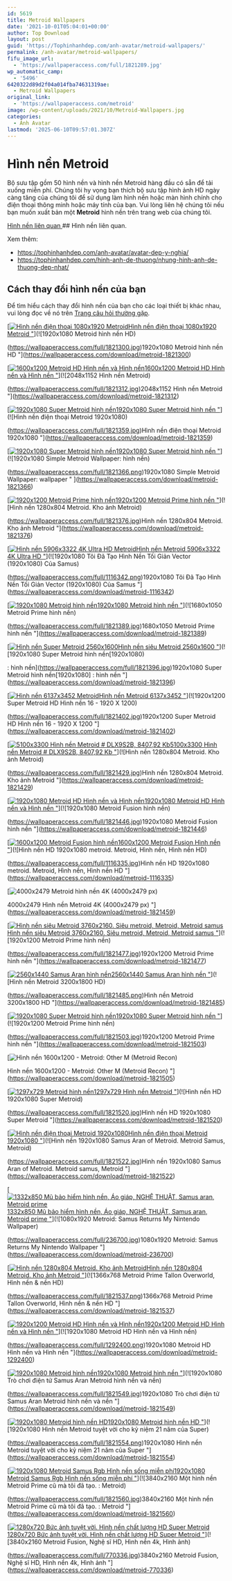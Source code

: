 ```yaml
---
id: 5619
title: Metroid Wallpapers
date: '2021-10-01T05:04:01+00:00'
author: Top Download
layout: post
guid: 'https://Tophinhanhdep.com/anh-avatar/metroid-wallpapers/'
permalink: /anh-avatar/metroid-wallpapers/
fifu_image_url:
  - 'https://wallpaperaccess.com/full/1821289.jpg'
wp_automatic_camp:
  - '5496'
6420322d89d2f04a014fba74631319ae:
  - Metroid Wallpapers
original_link:
  - 'https://wallpaperaccess.com/metroid'
image: /wp-content/uploads/2021/10/Metroid-Wallpapers.jpg
categories:
  - Ảnh Avatar
lastmod: '2025-06-10T09:57:01.307Z'
---
```

# Hình nền Metroid

Bộ sưu tập gồm 50 hình nền và hình nền Metroid hàng đầu có sẵn để tải xuống miễn phí. Chúng tôi hy vọng bạn thích bộ sưu tập hình ảnh HD ngày càng tăng của chúng tôi để sử dụng làm hình nền hoặc màn hình chính cho điện thoại thông minh hoặc máy tính của bạn. Vui lòng liên hệ chúng tôi nếu bạn muốn xuất bản một **Metroid** hình nền trên trang web của chúng tôi.

[Hình nền liên quan ](#related) ## Hình nền liên quan.

   
 Xem thêm:

   
- <https://tophinhanhdep.com/anh-avatar/avatar-dep-y-nghia/>
- <https://tophinhanhdep.com/hinh-anh-de-thuong/nhung-hinh-anh-de-thuong-dep-nhat/>

## Cách thay đổi hình nền của bạn

Để tìm hiểu cách thay đổi hình nền của bạn cho các loại thiết bị khác nhau, vui lòng đọc về nó trên [Trang câu hỏi thường gặp](https://tophinhanhdep.com/faq/).

  
[[![Hình nền điện thoại 1080x1920 Metroid](https://wallpaperaccess.com/full/1821289.jpg)Hình nền điện thoại 1080x1920 Metroid "](https://wallpaperaccess.com/download/metroid-1821289)](![1920x1080 Metroid hình nền HD)

(https://wallpaperaccess.com/full/1821300.jpg)1920x1080 Metroid hình nền HD "](https://wallpaperaccess.com/download/metroid-1821300)

[[![1600x1200 Metroid HD Hình nền và Hình nền](https://wallpaperaccess.com/full/1821309.jpg)1600x1200 Metroid HD Hình nền và Hình nền "](https://wallpaperaccess.com/download/metroid-1821309)](![2048x1152 Hình nền Metroid)

(https://wallpaperaccess.com/full/1821312.jpg)2048x1152 Hình nền Metroid "](https://wallpaperaccess.com/download/metroid-1821312)

[[![1920x1080 Super Metroid hình nền](https://wallpaperaccess.com/full/1821316.jpg)1920x1080 Super Metroid hình nền "](https://wallpaperaccess.com/download/metroid-1821316)](![Hình nền điện thoại Metroid 1920x1080)

(https://wallpaperaccess.com/full/1821359.jpg)Hình nền điện thoại Metroid 1920x1080 "](https://wallpaperaccess.com/download/metroid-1821359)

[[![1920x1080 Super Metroid hình nền](https://wallpaperaccess.com/full/1821363.jpg)1920x1080 Super Metroid hình nền "](https://wallpaperaccess.com/download/metroid-1821363)](![1920x1080 Simple Metroid Wallpaper: hình nền)

(https://wallpaperaccess.com/full/1821366.png)1920x1080 Simple Metroid Wallpaper: wallpaper " ](https://wallpaperaccess.com/download/metroid-1821366)

[[![1920x1200 Metroid Prime hình nền](https://wallpaperaccess.com/full/1821368.jpg)1920x1200 Metroid Prime hình nền "](https://wallpaperaccess.com/download/metroid-1821368)](![Hình nền 1280x804 Metroid.  Kho ảnh Metroid)

(https://wallpaperaccess.com/full/1821376.jpg)Hình nền 1280x804 Metroid. Kho ảnh Metroid "](https://wallpaperaccess.com/download/metroid-1821376)

[[![Hình nền 5906x3322 4K Ultra HD Metroid](https://wallpaperaccess.com/full/1821382.jpg)Hình nền Metroid 5906x3322 4K Ultra HD "](https://wallpaperaccess.com/download/metroid-1821382)](![1920x1080 Tôi Đã Tạo Hình Nền Tối Giản Vector (1920x1080) Của Samus)

(https://wallpaperaccess.com/full/1116342.png)1920x1080 Tôi Đã Tạo Hình Nền Tối Giản Vector (1920x1080) Của Samus "](https://wallpaperaccess.com/download/metroid-1116342)

[[![1920x1080 Metroid hình nền](https://wallpaperaccess.com/full/1821388.jpg)1920x1080 Metroid hình nền "](https://wallpaperaccess.com/download/metroid-1821388)](![1680x1050 Metroid Prime hình nền)

(https://wallpaperaccess.com/full/1821389.jpg)1680x1050 Metroid Prime hình nền "](https://wallpaperaccess.com/download/metroid-1821389)

[[![Hình nền Super Metroid 2560x1600](https://wallpaperaccess.com/full/1821390.jpg)Hình nền siêu Metroid 2560x1600 "](https://wallpaperaccess.com/download/metroid-1821390)](![1920x1080 Super Metroid hình nền[1920x1080)

 : hình nền](https://wallpaperaccess.com/full/1821396.jpg)1920x1080 Super Metroid hình nền\[1920x1080\] : hình nền "](https://wallpaperaccess.com/download/metroid-1821396)

[[![Hình nền 6137x3452 Metroid](https://wallpaperaccess.com/full/1821398.jpg)Hình nền Metroid 6137x3452 "](https://wallpaperaccess.com/download/metroid-1821398)](![1920x1200 Super Metroid HD Hình nền 16 - 1920 X 1200)

(https://wallpaperaccess.com/full/1821402.jpg)1920x1200 Super Metroid HD Hình nền 16 - 1920 X 1200 "](https://wallpaperaccess.com/download/metroid-1821402)

[[![5100x3300 Hình nền Metroid # DLX9S2B, 8407,92 Kb](https://wallpaperaccess.com/full/1821406.jpg)5100x3300 Hình nền Metroid # DLX9S2B, 8407,92 Kb "](https://wallpaperaccess.com/download/metroid-1821406)](![Hình nền 1280x804 Metroid.  Kho ảnh Metroid)

(https://wallpaperaccess.com/full/1821429.jpg)Hình nền 1280x804 Metroid. Kho ảnh Metroid "](https://wallpaperaccess.com/download/metroid-1821429)

[[![1920x1080 Metroid HD Hình nền và Hình nền](https://wallpaperaccess.com/full/1821438.jpg)1920x1080 Metroid HD Hình nền và Hình nền "](https://wallpaperaccess.com/download/metroid-1821438)](![1920x1080 Metroid Fusion hình nền)

(https://wallpaperaccess.com/full/1821446.jpg)1920x1080 Metroid Fusion hình nền "](https://wallpaperaccess.com/download/metroid-1821446)

[[![1600x1200 Metroid Fusion hình nền](https://wallpaperaccess.com/full/113363.jpg)1600x1200 Metroid Fusion Hình nền "](https://wallpaperaccess.com/download/metroid-113363)](![Hình nền HD 1920x1080 metroid.  Metroid, Hình nền, Hình nền HD)

(https://wallpaperaccess.com/full/1116335.jpg)Hình nền HD 1920x1080 metroid. Metroid, Hình nền, Hình nền HD "](https://wallpaperaccess.com/download/metroid-1116335)

[![4000x2479 Metroid hình nền 4K (4000x2479 px)](https://wallpaperaccess.com/full/1821459.jpg)

4000x2479 Hình nền Metroid 4K (4000x2479 px) "](https://wallpaperaccess.com/download/metroid-1821459)

[[![Hình nền siêu Metroid 3760x2160.  Siêu metroid, Metroid, Metroid samus](https://wallpaperaccess.com/full/1821475.jpg)Hình nền siêu Metroid 3760x2160. Siêu metroid, Metroid, Metroid samus "](https://wallpaperaccess.com/download/metroid-1821475)](![1920x1200 Metroid Prime hình nền)

(https://wallpaperaccess.com/full/1821477.jpg)1920x1200 Metroid Prime hình nền "](https://wallpaperaccess.com/download/metroid-1821477)

[[![2560x1440 Samus Aran hình nền](https://wallpaperaccess.com/full/1821478.jpg)2560x1440 Samus Aran hình nền "](https://wallpaperaccess.com/download/metroid-1821478)](![Hình nền Metroid 3200x1800 HD)

(https://wallpaperaccess.com/full/1821485.png)Hình nền Metroid 3200x1800 HD "](https://wallpaperaccess.com/download/metroid-1821485)

[[![1920x1080 Super Metroid hình nền](https://wallpaperaccess.com/full/1821501.png)1920x1080 Super Metroid hình nền "](https://wallpaperaccess.com/download/metroid-1821501)](![1920x1200 Metroid Prime hình nền)

(https://wallpaperaccess.com/full/1821503.jpg)1920x1200 Metroid Prime hình nền "](https://wallpaperaccess.com/download/metroid-1821503)

[![Hình nền 1600x1200 - Metroid: Other M (Metroid Recon)](https://wallpaperaccess.com/full/1821505.jpg)

Hình nền 1600x1200 - Metroid: Other M (Metroid Recon) "](https://wallpaperaccess.com/download/metroid-1821505)

[[![1297x729 Metroid hình nền](https://wallpaperaccess.com/full/1821519.jpg)1297x729 Hình nền Metroid "](https://wallpaperaccess.com/download/metroid-1821519)](![Hình nền HD 1920x1080 Super Metroid)

(https://wallpaperaccess.com/full/1821520.jpg)Hình nền HD 1920x1080 Super Metroid "](https://wallpaperaccess.com/download/metroid-1821520)

[[![Hình nền điện thoại Metroid 1920x1080](https://wallpaperaccess.com/full/1821521.jpg)Hình nền điện thoại Metroid 1920x1080 "](https://wallpaperaccess.com/download/metroid-1821521)](![Hình nền 1920x1080 Samus Aran of Metroid.  Metroid Samus, Metroid)

(https://wallpaperaccess.com/full/1821522.jpg)Hình nền 1920x1080 Samus Aran of Metroid. Metroid samus, Metroid "](https://wallpaperaccess.com/download/metroid-1821522)

[[![1332x850 Mũ bảo hiểm hình nền, Áo giáp, NGHỆ THUẬT, Samus aran, Metroid prime](https://wallpaperaccess.com/full/1821524.jpg)1332x850 Mũ bảo hiểm hình nền, Áo giáp, NGHỆ THUẬT, Samus aran, Metroid prime "](https://wallpaperaccess.com/download/metroid-1821524)](![1080x1920 Metroid: Samus Returns My Nintendo Wallpaper)

(https://wallpaperaccess.com/full/236700.jpg)1080x1920 Metroid: Samus Returns My Nintendo Wallpaper "](https://wallpaperaccess.com/download/metroid-236700)

[[![Hình nền 1280x804 Metroid.  Kho ảnh Metroid](https://wallpaperaccess.com/full/1821534.jpg)Hình nền 1280x804 Metroid. Kho ảnh Metroid "](https://wallpaperaccess.com/download/metroid-1821534)](![1366x768 Metroid Prime Tallon Overworld, Hình nền & nền HD)

(https://wallpaperaccess.com/full/1821537.png)1366x768 Metroid Prime Tallon Overworld, Hình nền &amp; nền HD "](https://wallpaperaccess.com/download/metroid-1821537)

[[![1920x1200 Metroid HD Hình nền và Hình nền](https://wallpaperaccess.com/full/1821540.jpg)1920x1200 Metroid HD Hình nền và Hình nền "](https://wallpaperaccess.com/download/metroid-1821540)](![1920x1080 Metroid HD Hình nền và Hình nền)

(https://wallpaperaccess.com/full/1292400.png)1920x1080 Metroid HD Hình nền và Hình nền "](https://wallpaperaccess.com/download/metroid-1292400)

[[![1920x1080 Metroid hình nền](https://wallpaperaccess.com/full/1821544.jpg)1920x1080 Metroid hình nền "](https://wallpaperaccess.com/download/metroid-1821544)](![1920x1080 Trò chơi điện tử Samus Aran Metroid hình nền và nền)

(https://wallpaperaccess.com/full/1821549.jpg)1920x1080 Trò chơi điện tử Samus Aran Metroid hình nền và nền "](https://wallpaperaccess.com/download/metroid-1821549)

[[![1920x1080 Metroid hình nền HD](https://wallpaperaccess.com/full/1821551.jpg)1920x1080 Metroid hình nền HD "](https://wallpaperaccess.com/download/metroid-1821551)](![1920x1080 Hình nền Metroid tuyệt vời cho kỷ niệm 21 năm của Super)

(https://wallpaperaccess.com/full/1821554.png)1920x1080 Hình nền Metroid tuyệt vời cho kỷ niệm 21 năm của Super "](https://wallpaperaccess.com/download/metroid-1821554)

[[![1920x1080 Metroid Samus Rgb Hình nền sống miễn phí](https://wallpaperaccess.com/full/1821555.jpg)1920x1080 Metroid Samus Rgb Hình nền sống miễn phí "](https://wallpaperaccess.com/download/metroid-1821555)](![3840x2160 Một hình nền Metroid Prime cũ mà tôi đã tạo.  : Metroid)

(https://wallpaperaccess.com/full/1821560.jpg)3840x2160 Một hình nền Metroid Prime cũ mà tôi đã tạo. : Metroid "](https://wallpaperaccess.com/download/metroid-1821560)

[[![1280x720 Bức ảnh tuyệt vời.  Hình nền chất lượng HD Super Metroid](https://wallpaperaccess.com/full/1821564.jpg)1280x720 Bức ảnh tuyệt vời. Hình nền chất lượng HD Super Metroid "](https://wallpaperaccess.com/download/metroid-1821564)](![3840x2160 Metroid Fusion, Nghệ sĩ HD, Hình nền 4k, Hình ảnh)

(https://wallpaperaccess.com/full/770336.jpg)3840x2160 Metroid Fusion, Nghệ sĩ HD, Hình nền 4k, Hình ảnh "](https://wallpaperaccess.com/download/metroid-770336)

